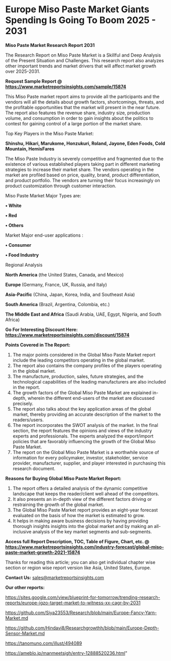  # Europe Miso Paste Market Giants Spending Is Going To Boom 2025 - 2031

<strong>Miso Paste Market Research Report 2031</strong>

The Research Report on Miso Paste Market is a Skillful and Deep Analysis of the Present Situation and Challenges. This research report also analyzes other important trends and market drivers that will affect market growth over 2025-2031.

<strong>Request Sample Report @ <a href=https://www.marketreportsinsights.com/sample/15874>https://www.marketreportsinsights.com/sample/15874</a></strong>

This Miso Paste market report aims to provide all the participants and the vendors will all the details about growth factors, shortcomings, threats, and the profitable opportunities that the market will present in the near future. The report also features the revenue share, industry size, production volume, and consumption in order to gain insights about the politics to contest for gaining control of a large portion of the market share.

Top Key Players in the Miso Paste Market:

<strong>Shinshu, Hikari, Marukome, Honzukuri, Roland, Jayone, Eden Foods, Cold Mountain, HemisFares</strong>

The Miso Paste Industry is severely competitive and fragmented due to the existence of various established players taking part in different marketing strategies to increase their market share. The vendors operating in the market are profiled based on price, quality, brand, product differentiation, and product portfolio. The vendors are turning their focus increasingly on product customization through customer interaction.

Miso Paste Market Major Types are:

<strong>• White

• Red

• Others</strong>

Market Major end-user applications :

<strong>• Consumer

• Food Industry</strong>

Regional Analysis

</u><strong><b>North America</b></strong> (the United States, Canada, and Mexico)

<strong><b>Europe </b></strong>(Germany, France, UK, Russia, and Italy)

<strong><b>Asia-Pacific</b></strong> (China, Japan, Korea, India, and Southeast Asia)

<strong><b>South America</b></strong> (Brazil, Argentina, Colombia, etc.)

<strong><b>The Middle East and Africa</b></strong> (Saudi Arabia, UAE, Egypt, Nigeria, and South Africa)

<strong>Go For Interesting Discount Here: <a href=https://www.marketreportsinsights.com/discount/15874>https://www.marketreportsinsights.com/discount/15874</a></strong>

<strong>Points Covered in The Report:</strong>
<ol>
  <li>The major points considered in the Global Miso Paste Market report include the leading competitors operating in the global market.</li>
  <li>The report also contains the company profiles of the players operating in the global market.</li>
  <li>The manufacture, production, sales, future strategies, and the technological capabilities of the leading manufacturers are also included in the report.</li>
  <li>The growth factors of the Global Miso Paste Market are explained in-depth, wherein the different end-users of the market are discussed precisely.</li>
  <li>The report also talks about the key application areas of the global market, thereby providing an accurate description of the market to the readers/users.</li>
  <li>The report incorporates the SWOT analysis of the market. In the final section, the report features the opinions and views of the industry experts and professionals. The experts analyzed the export/import policies that are favorably influencing the growth of the Global Miso Paste Market.</li>
  <li>The report on the Global Miso Paste Market is a worthwhile source of information for every policymaker, investor, stakeholder, service provider, manufacturer, supplier, and player interested in purchasing this research document.</li>
</ol>
<strong>Reasons for Buying Global Miso Paste Market Report:</strong>

<ol>
  <li>The report offers a detailed analysis of the dynamic competitive landscape that keeps the reader/client well ahead of the competitors.</li>
  <li>It also presents an in-depth view of the different factors driving or restraining the growth of the global market.</li>
  <li>The Global Miso Paste Market report provides an eight-year forecast evaluated on the basis of how the market is estimated to grow.</li>
  <li>It helps in making aware business decisions by having providing thorough insights insights into the global market and by making an all-inclusive analysis of the key market segments and sub-segments.</li>
</ol>
<strong>Access full Report Description, TOC, Table of Figure, Chart, etc. @ <a href=https://www.marketreportsinsights.com/industry-forecast/global-miso-paste-market-growth-2021-15874>https://www.marketreportsinsights.com/industry-forecast/global-miso-paste-market-growth-2021-15874</a></strong>


Thanks for reading this article; you can also get individual chapter wise section or region wise report version like Asia, United States, Europe.

<strong>Contact Us:</strong>
sales@marketreportsinsights.com

<strong>Our other reports:</strong>

<a href=https://sites.google.com/view/blueprint-for-tomorrow/trending-research-reports/europe-igzo-target-market-to-witness-xx-cagr-by-2031>https://sites.google.com/view/blueprint-for-tomorrow/trending-research-reports/europe-igzo-target-market-to-witness-xx-cagr-by-2031</a>

<a href=https://github.com/Siya23553/Research/blob/main/Europe-Fancy-Yarn-Market.md>https://github.com/Siya23553/Research/blob/main/Europe-Fancy-Yarn-Market.md</a>

<a href=https://github.com/Hindavi8/Researchgrowthh/blob/main/Europe-Depth-Sensor-Market.md>https://github.com/Hindavi8/Researchgrowthh/blob/main/Europe-Depth-Sensor-Market.md</a>

<a href=https://tanomuno.com/illust/494089>https://tanomuno.com/illust/494089</a>

<a href=https://ameblo.jp/manmeetsigh/entry-12888520236.html>https://ameblo.jp/manmeetsigh/entry-12888520236.html</a>"
